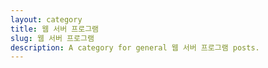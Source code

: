 ```yaml
---
layout: category
title: 웹 서버 프로그램
slug: 웹 서버 프로그램
description: A category for general 웹 서버 프로그램 posts.
---
```


